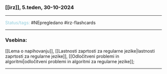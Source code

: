 ### [[irz]], 5.teden, 30-10-2024
---

<font color="#92cddc">Status/tags:</font> #NEpregledano #irz-flashcards 

---

### Vsebina:

[[Lema o napihovanju]], [[Lastnosti zaprtosti za regularne jezike|lastnosti zaprtosti za regularne jezike]], [[Odločitveni problemi in algoritmi|odločitveni problemi in algoritmi za regularne jezike]];

---
